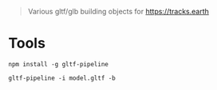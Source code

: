 > Various gltf/glb building objects for https://tracks.earth

# Tools
```
npm install -g gltf-pipeline

gltf-pipeline -i model.gltf -b
```